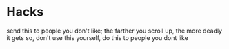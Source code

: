 # Hacks
send this to people you don't like; the farther you scroll up, the more deadly it gets
so, don't use this yourself, do this to people you dont like
